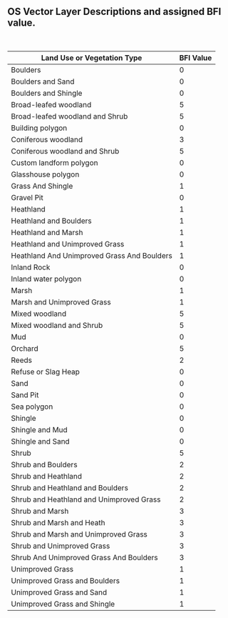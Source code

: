## OS Vector Layer Descriptions and assigned BFI value.
<br/>

| Land Use or Vegetation Type                 | BFI Value     |
| ------------------------------------------- | ------------- |
| Boulders                                    | 0             |
| Boulders and Sand                           | 0             |
| Boulders and Shingle                        | 0             |
| Broad-leafed woodland                       | 5             |
| Broad-leafed woodland and Shrub             | 5             |
| Building polygon                            | 0             |
| Coniferous woodland                         | 3             |
| Coniferous woodland and Shrub               | 5             |
| Custom landform polygon                     | 0             |
| Glasshouse polygon                          | 0             |
| Grass And Shingle                           | 1             |
| Gravel Pit                                  | 0             |
| Heathland                                   | 1             |
| Heathland and Boulders                      | 1             |
| Heathland and Marsh                         | 1             |
| Heathland and Unimproved Grass              | 1             |
| Heathland And Unimproved Grass And Boulders | 1             |
| Inland Rock                                 | 0             |
| Inland water polygon                        | 0             |
| Marsh                                       | 1             |
| Marsh and Unimproved Grass                  | 1             |
| Mixed woodland                              | 5             |
| Mixed woodland and Shrub                    | 5             |
| Mud                                         | 0             |
| Orchard                                     | 5             |
| Reeds                                       | 2             |
| Refuse or Slag Heap                         | 0             |
| Sand                                        | 0             |
| Sand Pit                                    | 0             |
| Sea polygon                                 | 0             |
| Shingle                                     | 0             |
| Shingle and Mud                             | 0             |
| Shingle and Sand                            | 0             |
| Shrub                                       | 5             |
| Shrub and  Boulders                         | 2             |
| Shrub and Heathland                         | 2             |
| Shrub and Heathland and Boulders            | 2             |
| Shrub and Heathland and Unimproved Grass    | 2             |
| Shrub and Marsh                             | 3             |
| Shrub and Marsh and Heath                   | 3             |
| Shrub and Marsh and Unimproved Grass        | 3             |
| Shrub and Unimproved Grass                  | 3             |
| Shrub And Unimproved Grass And Boulders     | 3             |
| Unimproved Grass                            | 1             |
| Unimproved Grass and Boulders               | 1             |
| Unimproved Grass and Sand                   | 1             |
| Unimproved Grass and Shingle                | 1             |

